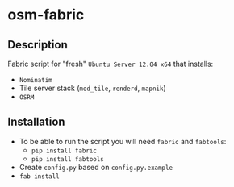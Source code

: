 osm-fabric
==========


Description
-----------

Fabric script for "fresh" `Ubuntu Server 12.04 x64` that installs:
* `Nominatim`
* Tile server stack (`mod_tile`, `renderd`, `mapnik`)
* `OSRM`


Installation
------------

* To be able to run the script you will need `fabric` and `fabtools`:
  * `pip install fabric`
  * `pip install fabtools`
* Create `config.py` based on `config.py.example`
* `fab install`
